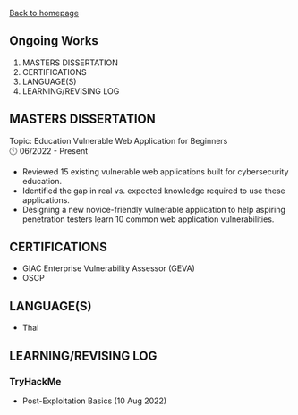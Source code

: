 [Back to homepage](https://fresherfries.github.io/)

<h2> Ongoing Works </h2>

1. MASTERS DISSERTATION
2. CERTIFICATIONS
3. LANGUAGE(S)
4. LEARNING/REVISING LOG

## MASTERS DISSERTATION
Topic: Education Vulnerable Web Application for Beginners <br>
🕚 06/2022 - Present
- Reviewed 15 existing vulnerable web applications built for cybersecurity education.
- Identified the gap in real vs. expected knowledge required to use these applications.
- Designing a new novice-friendly vulnerable application to help aspiring penetration testers learn 10 common web
application vulnerabilities.

## CERTIFICATIONS

- GIAC Enterprise Vulnerability Assessor (GEVA)
- OSCP

## LANGUAGE(S)

- Thai
  
## LEARNING/REVISING LOG

### TryHackMe
- Post-Exploitation Basics (10 Aug 2022)